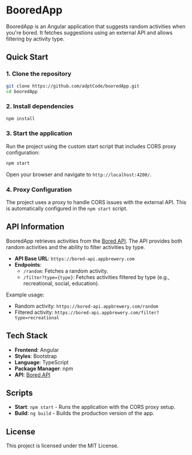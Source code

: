 # BooredApp

BooredApp is an Angular application that suggests random activities when you're bored. It fetches suggestions using an external API and allows filtering by activity type.

## Quick Start

### 1. Clone the repository

```bash
git clone https://github.com/adptCode/booredApp.git
cd booredApp
```

### 2. Install dependencies

```bash
npm install
```

### 3. Start the application

Run the project using the custom start script that includes CORS proxy configuration:

```bash
npm start
```

Open your browser and navigate to `http://localhost:4200/`.

### 4. Proxy Configuration

The project uses a proxy to handle CORS issues with the external API. This is automatically configured in the `npm start` script.

## API Information

BooredApp retrieves activities from the [Bored API](https://bored-api.appbrewery.com/). The API provides both random activities and the ability to filter activities by type.

- **API Base URL**: `https://bored-api.appbrewery.com`
- **Endpoints**:
  - `/random`: Fetches a random activity.
  - `/filter?type={type}`: Fetches activities filtered by type (e.g., recreational, social, education).

Example usage:

- Random activity: `https://bored-api.appbrewery.com/random`
- Filtered activity: `https://bored-api.appbrewery.com/filter?type=recreational`

## Tech Stack

- **Frontend**: Angular
- **Styles**: Bootstrap
- **Language**: TypeScript
- **Package Manager**: npm
- **API**: [Bored API](https://bored-api.appbrewery.com/)

## Scripts

- **Start**: `npm start` - Runs the application with the CORS proxy setup.
- **Build**: `ng build` - Builds the production version of the app.

## License

This project is licensed under the MIT License.


